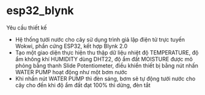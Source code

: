 # esp32_blynk
Yêu cầu thiết kế
- Hệ thống tưới nước cho cây sử dụng trình giả lập điện tử trực tuyến Wokwi, phần cứng ESP32, kết hợp
Blynk 2.0
- Tạo một giao diện thực hiện thu thập dữ liệu nhiệt độ TEMPERATURE, độ ẩm không khí HUMIDITY
dùng DHT22, độ ẩm đất MOISTURE được mô phỏng bằng thanh Slide Potentiometer, điều khiển thiết bị bằng
nút nhấn WATER PUMP hoạt động như một bơm nước
- Khi nhấn nút WATER PUMP thì đèn sáng, bơm sẽ tự động tưới nước cho cây cho đến khi độ ẩm đất
đạt 100% thì dừng, đèn tắt
